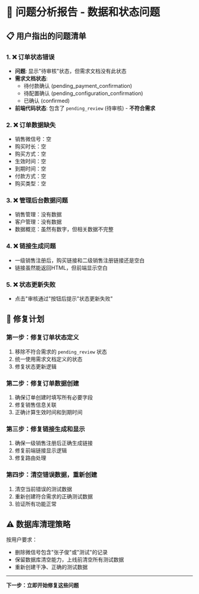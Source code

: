 # 🚨 问题分析报告 - 数据和状态问题

## 📋 **用户指出的问题清单**

### 1. ❌ **订单状态错误**
- **问题**: 显示"待审核"状态，但需求文档没有此状态
- **需求文档状态**: 
  - 待付款确认 (pending_payment_confirmation)
  - 待配置确认 (pending_configuration_confirmation)  
  - 已确认 (confirmed)
- **前端代码状态**: 包含了 `pending_review` (待审核) - **不符合需求**

### 2. ❌ **订单数据缺失**
- 销售微信号：空
- 购买时长：空
- 购买方式：空  
- 生效时间：空
- 到期时间：空
- 付款方式：空
- 购买类型：空

### 3. ❌ **管理后台数据问题**
- 销售管理：没有数据
- 客户管理：没有数据
- 数据概览：虽然有数字，但相关数据不完整

### 4. ❌ **链接生成问题**
- 一级销售注册后，购买链接和二级销售注册链接还是空白
- 链接虽然能返回HTML，但前端显示空白

### 5. ❌ **状态更新失败**
- 点击"审核通过"按钮后提示"状态更新失败"

## 🎯 **修复计划**

### 第一步：修复订单状态定义
1. 移除不符合需求的 `pending_review` 状态
2. 统一使用需求文档定义的状态
3. 修复状态更新逻辑

### 第二步：修复订单数据创建
1. 确保订单创建时填写所有必要字段
2. 修复销售信息关联
3. 正确计算生效时间和到期时间

### 第三步：修复链接生成和显示
1. 确保一级销售注册后正确生成链接
2. 修复前端链接显示逻辑
3. 修复路由处理

### 第四步：清空错误数据，重新创建
1. 清空当前错误的测试数据
2. 重新创建符合需求的正确测试数据
3. 验证所有功能正常

## ⚠️ **数据库清理策略**

按用户要求：
- 删除微信号包含"张子俊"或"测试"的记录
- 保留数据库清空能力，上线前清空所有测试数据
- 重新创建干净、正确的测试数据

---

**下一步：立即开始修复这些问题**